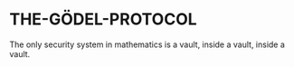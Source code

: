 # THE-GÖDEL-PROTOCOL
The only security system in mathematics is a vault, inside a vault, inside a vault.
